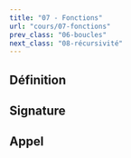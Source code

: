 ```yaml
---
title: "07 - Fonctions"
url: "cours/07-fonctions"
prev_class: "06-boucles"
next_class: "08-récursivité"
---
```


## Définition

## Signature

## Appel
